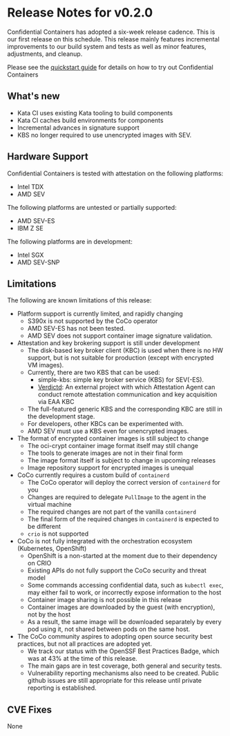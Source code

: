 # Release Notes for v0.2.0
Confidential Containers has adopted a six-week release cadence.
This is our first release on this schedule.
This release mainly features incremental improvements to our build system and tests
as well as minor features, adjustments, and cleanup.

Please see the [quickstart guide](../quickstart.md) for details on how to try out Confidential Containers

## What's new

- Kata CI uses existing Kata tooling to build components
- Kata CI caches build environments for components
- Incremental advances in signature support
- KBS no longer required to use unencrypted images with SEV.

## Hardware Support
Confidential Containers is tested with attestation on the following platforms:
- Intel TDX
- AMD SEV

The following platforms are untested or partially supported:
- AMD SEV-ES
- IBM Z SE

The following platforms are in development:
- Intel SGX
- AMD SEV-SNP

## Limitations

The following are known limitations of this release:

- Platform support is currently limited, and rapidly changing
  * S390x is not supported by the CoCo operator
  * AMD SEV-ES has not been tested.
  * AMD SEV does not support container image signature validation.
- Attestation and key brokering support is still under development
  * The disk-based key broker client (KBC) is used when there is no HW support, but is not suitable for production (except with encrypted VM images).
  * Currently, there are two KBS that can be used:
    - simple-kbs:  simple key broker service (KBS) for SEV(-ES).
    - [Verdictd](https://github.com/inclavare-containers/verdictd): An external project with which Attestation Agent can conduct remote attestation communication and key acquisition via EAA KBC
  * The full-featured generic KBS and the corresponding KBC are still in the development stage.
  * For developers, other KBCs can be experimented with.
  * AMD SEV must use a KBS even for unencrypted images.
- The format of encrypted container images is still subject to change
  * The oci-crypt container image format itself may still change
  * The tools to generate images are not in their final form
  * The image format itself is subject to change in upcoming releases
  * Image repository support for encrypted images is unequal
- CoCo currently requires a custom build of `containerd`
  * The CoCo operator will deploy the correct version of `containerd` for you
  * Changes are required to delegate `PullImage` to the agent in the virtual machine
  * The required changes are not part of the vanilla `containerd`
  * The final form of the required changes in `containerd` is expected to be different
  * `crio` is not supported
- CoCo is not fully integrated with the orchestration ecosystem (Kubernetes, OpenShift)
  * OpenShift is a non-started at the moment due to their dependency on CRIO
  * Existing APIs do not fully support the CoCo security and threat model
  * Some commands accessing confidential data, such as `kubectl exec`, may either fail to work, or incorrectly expose information to the host
  * Container image sharing is not possible in this release
  * Container images are downloaded by the guest (with encryption), not  by the host
  * As a result, the same image will be downloaded separately by every pod using it, not shared between pods on the same host.
- The CoCo community aspires to adopting open source security best practices, but not all practices are adopted yet.
  * We track our status with the OpenSSF Best Practices Badge, which was at 43% at the time of this release.
  * The main gaps are in test coverage, both general and security tests.
  * Vulnerability reporting mechanisms also need to be created. Public github issues are still appropriate for this release until private reporting is established.


## CVE Fixes

None
